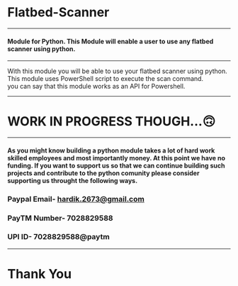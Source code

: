 # Flatbed-Scanner


--------------------------------------------------------------------------------------------------- 
   #### Module for Python. This Module will enable a user to use any flatbed scanner using python.

--------------------------------------------------------------------------------------------------- 


With this module you will be able to use your flatbed scanner using python.                       
This module uses PowerShell script to execute the scan command.                          
you can say that this module works as an API for Powershell.                                  

---------------------------------------------------------------------------------------------------
# WORK IN PROGRESS THOUGH...🙃
---------------------------------------------------------------------------------------------------


#### As you might know building a python module takes a lot of hard work skilled employees and most importantly money. At this point we have no funding. If you want to support us so that we can continue building such projects and contribute to the python comunity please consider supporting us throught the following ways. 
### Paypal Email- hardik.2673@gmail.com
### PayTM Number- 7028829588
### UPI ID- 7028829588@paytm

---------------------------------------------------------------------------------------------------
# Thank You
